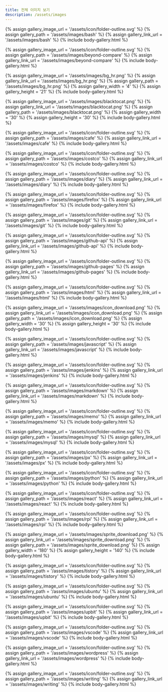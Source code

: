 ```yaml
---
title: 전체 이미지 보기
description: /assets/images
---
```




{% assign gallery_image_url = '/assets/icon/folder-outline.svg' %}
{% assign gallery_path = '/assets/images/bash' %}
{% assign gallery_link_url = '/assets/images/bash' %}
{% include body-gallery.html %}

{% assign gallery_image_url = '/assets/icon/folder-outline.svg' %}
{% assign gallery_path = '/assets/images/beyond-compare' %}
{% assign gallery_link_url = '/assets/images/beyond-compare' %}
{% include body-gallery.html %}

{% assign gallery_image_url = '/assets/images/bg_hr.png' %}
{% assign gallery_link_url = '/assets/images/bg_hr.png' %}
{% assign gallery_path = '/assets/images/bg_hr.png' %}
{% assign gallery_width = '4'  %}
{% assign gallery_height = '21'  %}
{% include body-gallery.html %}

{% assign gallery_image_url = '/assets/images/blacktocat.png' %}
{% assign gallery_link_url = '/assets/images/blacktocat.png' %}
{% assign gallery_path = '/assets/images/blacktocat.png' %}
{% assign gallery_width = '30'  %}
{% assign gallery_height = '30'  %}
{% include body-gallery.html %}

{% assign gallery_image_url = '/assets/icon/folder-outline.svg' %}
{% assign gallery_path = '/assets/images/cafe' %}
{% assign gallery_link_url = '/assets/images/cafe' %}
{% include body-gallery.html %}

{% assign gallery_image_url = '/assets/icon/folder-outline.svg' %}
{% assign gallery_path = '/assets/images/costco' %}
{% assign gallery_link_url = '/assets/images/costco' %}
{% include body-gallery.html %}

{% assign gallery_image_url = '/assets/icon/folder-outline.svg' %}
{% assign gallery_path = '/assets/images/diary' %}
{% assign gallery_link_url = '/assets/images/diary' %}
{% include body-gallery.html %}

{% assign gallery_image_url = '/assets/icon/folder-outline.svg' %}
{% assign gallery_path = '/assets/images/firefox' %}
{% assign gallery_link_url = '/assets/images/firefox' %}
{% include body-gallery.html %}

{% assign gallery_image_url = '/assets/icon/folder-outline.svg' %}
{% assign gallery_path = '/assets/images/git' %}
{% assign gallery_link_url = '/assets/images/git' %}
{% include body-gallery.html %}

{% assign gallery_image_url = '/assets/icon/folder-outline.svg' %}
{% assign gallery_path = '/assets/images/github-api' %}
{% assign gallery_link_url = '/assets/images/github-api' %}
{% include body-gallery.html %}

{% assign gallery_image_url = '/assets/icon/folder-outline.svg' %}
{% assign gallery_path = '/assets/images/github-pages' %}
{% assign gallery_link_url = '/assets/images/github-pages' %}
{% include body-gallery.html %}

{% assign gallery_image_url = '/assets/icon/folder-outline.svg' %}
{% assign gallery_path = '/assets/images/html' %}
{% assign gallery_link_url = '/assets/images/html' %}
{% include body-gallery.html %}

{% assign gallery_image_url = '/assets/images/icon_download.png' %}
{% assign gallery_link_url = '/assets/images/icon_download.png' %}
{% assign gallery_path = '/assets/images/icon_download.png' %}
{% assign gallery_width = '30'  %}
{% assign gallery_height = '30'  %}
{% include body-gallery.html %}

{% assign gallery_image_url = '/assets/icon/folder-outline.svg' %}
{% assign gallery_path = '/assets/images/javascript' %}
{% assign gallery_link_url = '/assets/images/javascript' %}
{% include body-gallery.html %}

{% assign gallery_image_url = '/assets/icon/folder-outline.svg' %}
{% assign gallery_path = '/assets/images/jenkins' %}
{% assign gallery_link_url = '/assets/images/jenkins' %}
{% include body-gallery.html %}

{% assign gallery_image_url = '/assets/icon/folder-outline.svg' %}
{% assign gallery_path = '/assets/images/markdown' %}
{% assign gallery_link_url = '/assets/images/markdown' %}
{% include body-gallery.html %}

{% assign gallery_image_url = '/assets/icon/folder-outline.svg' %}
{% assign gallery_path = '/assets/images/memo' %}
{% assign gallery_link_url = '/assets/images/memo' %}
{% include body-gallery.html %}

{% assign gallery_image_url = '/assets/icon/folder-outline.svg' %}
{% assign gallery_path = '/assets/images/mysql' %}
{% assign gallery_link_url = '/assets/images/mysql' %}
{% include body-gallery.html %}

{% assign gallery_image_url = '/assets/icon/folder-outline.svg' %}
{% assign gallery_path = '/assets/images/px' %}
{% assign gallery_link_url = '/assets/images/px' %}
{% include body-gallery.html %}

{% assign gallery_image_url = '/assets/icon/folder-outline.svg' %}
{% assign gallery_path = '/assets/images/python' %}
{% assign gallery_link_url = '/assets/images/python' %}
{% include body-gallery.html %}

{% assign gallery_image_url = '/assets/icon/folder-outline.svg' %}
{% assign gallery_path = '/assets/images/react' %}
{% assign gallery_link_url = '/assets/images/react' %}
{% include body-gallery.html %}

{% assign gallery_image_url = '/assets/icon/folder-outline.svg' %}
{% assign gallery_path = '/assets/images/rpi' %}
{% assign gallery_link_url = '/assets/images/rpi' %}
{% include body-gallery.html %}

{% assign gallery_image_url = '/assets/images/sprite_download.png' %}
{% assign gallery_link_url = '/assets/images/sprite_download.png' %}
{% assign gallery_path = '/assets/images/sprite_download.png' %}
{% assign gallery_width = '180'  %}
{% assign gallery_height = '140'  %}
{% include body-gallery.html %}

{% assign gallery_image_url = '/assets/icon/folder-outline.svg' %}
{% assign gallery_path = '/assets/images/tistory' %}
{% assign gallery_link_url = '/assets/images/tistory' %}
{% include body-gallery.html %}

{% assign gallery_image_url = '/assets/icon/folder-outline.svg' %}
{% assign gallery_path = '/assets/images/ubuntu' %}
{% assign gallery_link_url = '/assets/images/ubuntu' %}
{% include body-gallery.html %}

{% assign gallery_image_url = '/assets/icon/folder-outline.svg' %}
{% assign gallery_path = '/assets/images/upbit' %}
{% assign gallery_link_url = '/assets/images/upbit' %}
{% include body-gallery.html %}

{% assign gallery_image_url = '/assets/icon/folder-outline.svg' %}
{% assign gallery_path = '/assets/images/vscode' %}
{% assign gallery_link_url = '/assets/images/vscode' %}
{% include body-gallery.html %}

{% assign gallery_image_url = '/assets/icon/folder-outline.svg' %}
{% assign gallery_path = '/assets/images/wordpress' %}
{% assign gallery_link_url = '/assets/images/wordpress' %}
{% include body-gallery.html %}

{% assign gallery_image_url = '/assets/icon/folder-outline.svg' %}
{% assign gallery_path = '/assets/images/writing' %}
{% assign gallery_link_url = '/assets/images/writing' %}
{% include body-gallery.html %}
